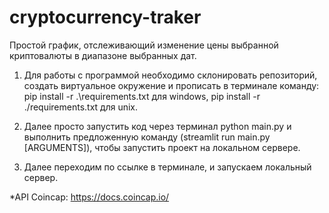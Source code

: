 # cryptocurrency-traker
Простой график, отслеживающий изменение цены выбранной криптовалюты в диапазоне выбранных дат.

1. Для работы с программой необходимо склонировать репозиторий, создать виртуальное окружение и прописать в терминале команду: pip install -r .\requirements.txt для windows, pip install -r ./requirements.txt для unix.
 
2. Далее просто запустить код через терминал python main.py и выполнить предложенную команду (streamlit run main.py [ARGUMENTS]), чтобы запустить проект на локальном сервере.

3. Далее переходим по ссылке в терминале, и запускаем локальный сервер.

*API
Сoincap: https://docs.coincap.io/
